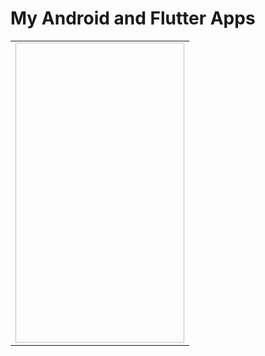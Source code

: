 My Android and Flutter Apps
============================
<table>
  <tr>
    <td>
<img ![device-2022-03-09-124334](https://user-images.githubusercontent.com/62395780/157449053-195b76fd-b34d-4091-abcd-e39242cbe548.png) width=270 height=480></td></tr></table>
